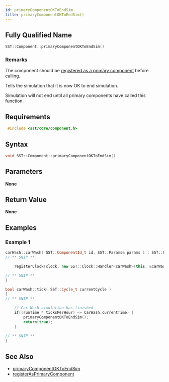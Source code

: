 ```yaml
---
id: primaryComponentOKToEndSim
title: primaryComponentOKToEndSim()
---
```

## Fully Qualified Name
```cpp
SST::Component::primaryComponentOKToEndSim()
```

### Remarks
The component should be [registered as a primary component](cpp/component/registerAsPrimaryComponent.md) before calling.

Tells the simulation that it is now OK to end simulation.

Simulation will not end until all primary components have called this function.

## Requirements

```cpp
 #include <sst/core/component.h>
```

## Syntax

```cpp
void SST::Component::primaryComponentOKToEndSim()
```

## Parameters

**None**

## Return Value

**None**

## Examples

### Example 1
```cpp
carWash::carWash( SST::ComponentId_t id, SST::Params& params ) : SST::Component(id) {
// ** SNIP **

	registerClock(clock, new SST::Clock::Handler<carWash>(this, &carWash::tick));

// ** SNIP **
}

bool carWash::tick( SST::Cycle_t currentCycle ) 
{
// ** SNIP **

	// Car Wash simulation has finished
	if((runTime * ticksPerHour) <= CarWash.currentTime) {
		primaryComponentOKToEndSim();
		return(true);
	}
	
// ** SNIP **
}
```

## See Also

- [primaryComponentOKToEndSim](cpp/component/primaryComponentOKToEndSim.md)
- [registerAsPrimaryComponent](cpp/component/registerAsPrimaryComponent.md)